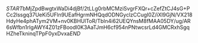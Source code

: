 $START$bMjZpdBwgtxWaDi4djBf/2tLLg0rbMCMziSvgrFXQr+cZefZtCJ4sG+PCc2lssgq37UeKi5UFln9UEafHgrmNHQqdODNGyclzCCugI0Z/iXl9GjN/VX218HdyHe4phATym2VM+nv0KBHUlToR/Tbln4i62UEQYnsM8fMAA05DY/ug/AR6sWfbn1rIgAWY4Z01zFBoodl0K3AaTJmH6cf954nPNtwcsrLd4GMCRxhSgqHZheTkninqTPpF0yxDvxa$END$